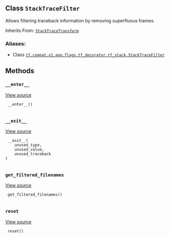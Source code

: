 

## Class  `StackTraceFilter` 
Allows filtering traceback information by removing superfluous frames.

Inherits From: [ `StackTraceTransform` ](https://tensorflow.google.cn/api_docs/python/tf/compat/v1/flags/tf_decorator/tf_stack/StackTraceTransform)



### Aliases:

- Class [ `tf.compat.v1.app.flags.tf_decorator.tf_stack.StackTraceFilter` ](/api_docs/python/tf/compat/v1/flags/tf_decorator/tf_stack/StackTraceFilter)



## Methods


###  `__enter__` 
[View source](https://github.com/tensorflow/tensorflow/blob/r2.0/tensorflow/python/util/tf_stack.py#L59-L75)



```
 __enter__()
 
```



###  `__exit__` 
[View source](https://github.com/tensorflow/tensorflow/blob/r2.0/tensorflow/python/util/tf_stack.py#L77-L79)



```
 __exit__(
    unused_type,
    unused_value,
    unused_traceback
)
 
```



###  `get_filtered_filenames` 
[View source](https://github.com/tensorflow/tensorflow/blob/r2.0/tensorflow/python/util/tf_stack.py#L104-L105)



```
 get_filtered_filenames()
 
```



###  `reset` 
[View source](https://github.com/tensorflow/tensorflow/blob/r2.0/tensorflow/python/util/tf_stack.py#L101-L102)



```
 reset()
 
```

